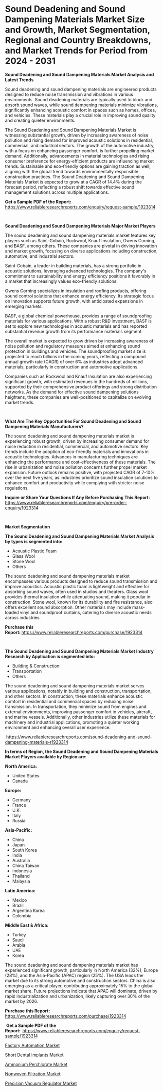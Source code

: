 <p><h1>Sound Deadening and Sound Dampening Materials Market Size and Growth, Market Segmentation, Regional and Country Breakdowns, and Market Trends for Period from 2024 -  2031</h1></p><p><strong>Sound Deadening and Sound Dampening Materials Market Analysis and Latest Trends</strong></p>
<p><p>Sound deadening and sound dampening materials are engineered products designed to reduce noise transmission and vibrations in various environments. Sound deadening materials are typically used to block and absorb sound waves, while sound dampening materials minimize vibrations, significantly enhancing acoustic comfort in spaces such as homes, offices, and vehicles. These materials play a crucial role in improving sound quality and creating quieter environments.</p><p>The Sound Deadening and Sound Dampening Materials Market is witnessing substantial growth, driven by increasing awareness of noise pollution and rising demand for improved acoustic solutions in residential, commercial, and industrial sectors. The growth of the automotive industry, with a focus on enhancing passenger comfort, is further propelling market demand. Additionally, advancements in material technologies and rising consumer preference for energy-efficient products are influencing market trends. Sustainable and eco-friendly options are gaining traction as well, aligning with the global trend towards environmentally responsible construction practices. The Sound Deadening and Sound Dampening Materials Market is expected to grow at a CAGR of 14.4% during the forecast period, reflecting a robust shift towards effective sound management solutions across multiple applications.</p></p>
<p><strong>Get a Sample PDF of the Report:&nbsp;</strong> <a href="https://www.reliableresearchreports.com/enquiry/request-sample/1923314?utm_campaign=1677&utm_medium=2&utm_source=Github&utm_content=ia&utm_term=24102024&utm_id=sound-deadening-and-sound-dampening-materials">https://www.reliableresearchreports.com/enquiry/request-sample/1923314</a></p>
<p>&nbsp;</p>
<p><strong>Sound Deadening and Sound Dampening Materials Major Market Players</strong></p>
<p><p>The sound deadening and sound dampening materials market features key players such as Saint-Gobain, Rockwool, Knauf Insulation, Owens Corning, and BASF, among others. These companies are pivotal in driving innovation and market growth, focusing on diverse applications including construction, automotive, and industrial sectors.</p><p>Saint-Gobain, a leader in building materials, has a strong portfolio in acoustic solutions, leveraging advanced technologies. The company's commitment to sustainability and energy efficiency positions it favorably in a market that increasingly values eco-friendly solutions. </p><p>Owens Corning specializes in insulation and roofing products, offering sound control solutions that enhance energy efficiency. Its strategic focus on innovation supports future growth, with anticipated expansions in emerging markets.</p><p>BASF, a global chemical powerhouse, provides a range of soundproofing materials for various applications. With a robust R&D investment, BASF is set to explore new technologies in acoustic materials and has reported substantial revenue growth from its performance materials segment.</p><p>The overall market is expected to grow driven by increasing awareness of noise pollution and regulatory measures aimed at enhancing sound protection in buildings and vehicles. The soundproofing market size is projected to reach billions in the coming years, reflecting a compound annual growth rate (CAGR) of over 6% as industries adopt advanced materials, particularly in construction and automotive applications.</p><p>Companies such as Rockwool and Knauf Insulation are also experiencing significant growth, with estimated revenues in the hundreds of millions, supported by their comprehensive product offerings and strong distribution networks. As the demand for effective sound dampening solutions heightens, these companies are well-positioned to capitalize on evolving market trends.</p></p>
<p>&nbsp;</p>
<p><strong>What Are The Key Opportunities For Sound Deadening and Sound Dampening Materials Manufacturers?</strong></p>
<p><p>The sound deadening and sound dampening materials market is experiencing robust growth, driven by increasing consumer demand for noise reduction in residential, commercial, and automotive sectors. Key trends include the adoption of eco-friendly materials and innovations in acoustic technologies. Advances in manufacturing techniques are enhancing the performance and cost-effectiveness of these materials. The rise in urbanization and noise pollution concerns further propel market expansion. Future outlook remains positive, with projected CAGR of 7-10% over the next five years, as industries prioritize sound insulation solutions to enhance comfort and productivity while complying with stricter noise regulations.</p></p>
<p><strong>Inquire or Share Your Questions If Any Before Purchasing This Report:</strong> <a href="https://www.reliableresearchreports.com/enquiry/pre-order-enquiry/1923314?utm_campaign=1677&utm_medium=2&utm_source=Github&utm_content=ia&utm_term=24102024&utm_id=sound-deadening-and-sound-dampening-materials">https://www.reliableresearchreports.com/enquiry/pre-order-enquiry/1923314</a></p>
<p>&nbsp;</p>
<p><strong>Market Segmentation</strong></p>
<p><strong>The Sound Deadening and Sound Dampening Materials Market Analysis by types is segmented into:</strong></p>
<p><ul><li>Acoustic Plastic Foam</li><li>Glass Wool</li><li>Stone Wool</li><li>Others</li></ul></p>
<p><p>The sound deadening and sound dampening materials market encompasses various products designed to reduce sound transmission and improve acoustics. Acoustic plastic foam is lightweight and effective for absorbing sound waves, often used in studios and theaters. Glass wool provides thermal insulation while attenuating sound, making it popular in construction. Stone wool, known for its durability and fire resistance, also offers excellent sound absorption. Other materials may include mass-loaded vinyl and soundproof curtains, catering to diverse acoustic needs across industries.</p></p>
<p><strong>Purchase this Report:&nbsp;</strong><a href="https://www.reliableresearchreports.com/purchase/1923314?utm_campaign=1677&utm_medium=2&utm_source=Github&utm_content=ia&utm_term=24102024&utm_id=sound-deadening-and-sound-dampening-materials">https://www.reliableresearchreports.com/purchase/1923314</a></p>
<p>&nbsp;</p>
<p><strong>The Sound Deadening and Sound Dampening Materials Market Industry Research by Application is segmented into:</strong></p>
<p><ul><li>Building & Construction</li><li>Transportation</li><li>Others</li></ul></p>
<p><p>The sound deadening and sound dampening materials market serves various applications, notably in building and construction, transportation, and other sectors. In construction, these materials enhance acoustic comfort in residential and commercial spaces by reducing noise transmission. In transportation, they minimize sound from engines and external environments, improving passenger comfort in vehicles, aircraft, and marine vessels. Additionally, other industries utilize these materials for machinery and industrial applications, promoting a quieter working environment and enhancing overall user experience.</p></p>
<p><a href="https://www.reliableresearchreports.com/sound-deadening-and-sound-dampening-materials-r1923314?utm_campaign=1677&utm_medium=2&utm_source=Github&utm_content=ia&utm_term=24102024&utm_id=sound-deadening-and-sound-dampening-materials">&nbsp;https://www.reliableresearchreports.com/sound-deadening-and-sound-dampening-materials-r1923314</a></p>
<p><strong>In terms of Region, the Sound Deadening and Sound Dampening Materials Market Players available by Region are:</strong></p>
<p>
    <p> <strong> North America: </strong>
        <ul>
            <li>United States</li>
            <li>Canada</li>
        </ul>
        </p> 
    <p> <strong> Europe: </strong>
        <ul>
            <li>Germany</li>
            <li>France</li>
            <li>U.K.</li>
            <li>Italy</li>
            <li>Russia</li>
        </ul>
        </p> 
    <p> <strong> Asia-Pacific: </strong>
        <ul>
            <li>China</li>
            <li>Japan</li>
            <li>South Korea</li>
            <li>India</li>
            <li>Australia</li>
            <li>China Taiwan</li>
            <li>Indonesia</li>
            <li>Thailand</li>
            <li>Malaysia</li>
        </ul>
        </p> 
    <p> <strong> Latin America: </strong>
        <ul>
            <li>Mexico</li>
            <li>Brazil</li>
            <li>Argentina Korea</li>
            <li>Colombia</li>
        </ul>
        </p> 
    <p> <strong> Middle East & Africa: </strong>
        <ul>
            <li>Turkey</li>
            <li>Saudi</li>
            <li>Arabia</li>
            <li>UAE</li>
            <li>Korea</li>
        </ul>
    </p>
    </p>
<p><p>The sound deadening and sound dampening materials market has experienced significant growth, particularly in North America (32%), Europe (28%), and the Asia-Pacific (APAC) region (25%). The USA leads the market due to its strong automotive and construction sectors. China is also emerging as a critical player, contributing approximately 15% to the global market share. Future projections indicate that APAC will dominate, driven by rapid industrialization and urbanization, likely capturing over 30% of the market by 2026.</p></p>
<p><strong>Purchase this Report: </strong><a href="https://www.reliableresearchreports.com/purchase/1923314?utm_campaign=1677&utm_medium=2&utm_source=Github&utm_content=ia&utm_term=24102024&utm_id=sound-deadening-and-sound-dampening-materials">https://www.reliableresearchreports.com/purchase/1923314</a></p>
<p>&nbsp;<strong>Get a Sample PDF of the Report:&nbsp;&nbsp;</strong><a href="https://www.reliableresearchreports.com/enquiry/request-sample/1923314?utm_campaign=1677&utm_medium=2&utm_source=Github&utm_content=ia&utm_term=24102024&utm_id=sound-deadening-and-sound-dampening-materials">https://www.reliableresearchreports.com/enquiry/request-sample/1923314</a></p>
<p><strong></strong></p>
<p><p><a href="https://www.linkedin.com/pulse/factory-automation-market-global-trends-forecast-2024-2031-naute?utm_campaign=1677&utm_medium=2&utm_source=Github&utm_content=ia&utm_term=24102024&utm_id=sound-deadening-and-sound-dampening-materials">Factory Automation Market</a></p><p><a href="https://www.linkedin.com/pulse/global-short-dental-implants-market-trends-innovations-ibo2e?utm_campaign=1677&utm_medium=2&utm_source=Github&utm_content=ia&utm_term=24102024&utm_id=sound-deadening-and-sound-dampening-materials">Short Dental Implants Market</a></p><p><a href="https://www.linkedin.com/pulse/ammonium-perchlorate-market-matrix-applications-types-cagr-nikre?utm_campaign=1677&utm_medium=2&utm_source=Github&utm_content=ia&utm_term=24102024&utm_id=sound-deadening-and-sound-dampening-materials">Ammonium Perchlorate Market</a></p><p><a href="https://www.linkedin.com/pulse/navigating-global-nonwoven-filtration-market-from-trends-errje?utm_campaign=1677&utm_medium=2&utm_source=Github&utm_content=ia&utm_term=24102024&utm_id=sound-deadening-and-sound-dampening-materials">Nonwoven Filtration Market</a></p><p><a href="https://www.linkedin.com/pulse/surfing-precision-vacuum-regulator-wave-riding-market-currents-7bvoe?utm_campaign=1677&utm_medium=2&utm_source=Github&utm_content=ia&utm_term=24102024&utm_id=sound-deadening-and-sound-dampening-materials">Precision Vacuum Regulator Market</a></p></p>
